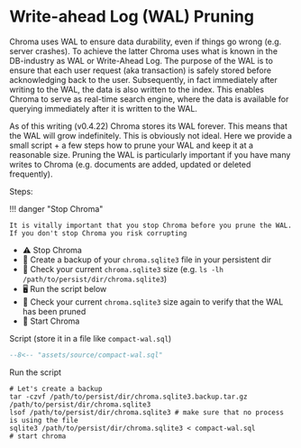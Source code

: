 # Write-ahead Log (WAL) Pruning

Chroma uses WAL to ensure data durability, even if things go wrong (e.g. server crashes). To achieve the latter Chroma
uses what is known in the DB-industry as WAL or Write-Ahead Log. The purpose of the WAL is to ensure that each user
request (aka transaction) is safely stored before acknowledging back to the user. Subsequently, in fact immediately
after writing to the WAL, the data is also written to the index. This enables Chroma to serve as real-time search
engine, where the data is available for querying immediately after it is written to the WAL.

As of this writing (v0.4.22) Chroma stores its WAL forever. This means that the WAL will grow indefinitely. This is
obviously not ideal. Here we provide a small script + a few steps how to prune your WAL and keep it at a reasonable
size. Pruning the WAL is particularly important if you have many writes to Chroma (e.g. documents are added, updated or
deleted frequently).

Steps:

!!! danger "Stop Chroma"

    It is vitally important that you stop Chroma before you prune the WAL. 
    If you don't stop Chroma you risk corrupting

- ⚠️ Stop Chroma
- 💾 Create a backup of your `chroma.sqlite3` file in your persistent dir
- 👀 Check your current `chroma.sqlite3` size (e.g. `ls -lh /path/to/persist/dir/chroma.sqlite3`)
- 🖥️ Run the script below
- 🔭 Check your current `chroma.sqlite3` size again to verify that the WAL has been pruned
- 🚀 Start Chroma

Script (store it in a file like `compact-wal.sql`)

```sql title="compact-wal.sql"
--8<-- "assets/source/compact-wal.sql"
```

Run the script

```shell
# Let's create a backup
tar -czvf /path/to/persist/dir/chroma.sqlite3.backup.tar.gz /path/to/persist/dir/chroma.sqlite3
lsof /path/to/persist/dir/chroma.sqlite3 # make sure that no process is using the file
sqlite3 /path/to/persist/dir/chroma.sqlite3 < compact-wal.sql
# start chroma
```
